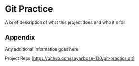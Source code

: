 
# Git Practice

A brief description of what this project does and who it's for


## Appendix

Any additional information goes here

Project Repo [https://github.com/sayanbose-100/git-practice.git]